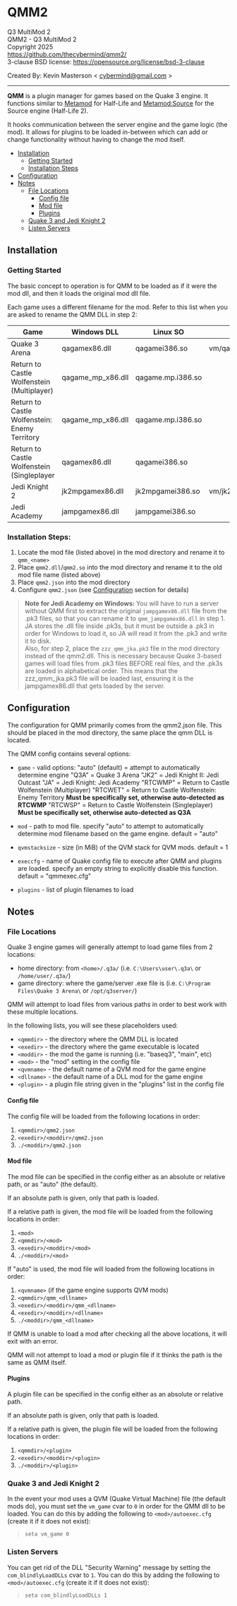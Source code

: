 # QMM2
Q3 MultiMod 2  
QMM2 - Q3 MultiMod 2  
Copyright 2025  
https://github.com/thecybermind/qmm2/  
3-clause BSD license: https://opensource.org/license/bsd-3-clause  

Created By: Kevin Masterson < cybermind@gmail.com >

---

**QMM** is a plugin manager for games based on the Quake 3 engine. It functions similar to [Metamod](http://metamod.org/) for Half-Life and [Metamod:Source](https://www.sourcemm.net/) for the Source engine (Half-Life 2).

It hooks communication between the server engine and the game logic (the mod). It allows for plugins to be loaded in-between which can add or change functionality without having to change the mod itself.

- [Installation](#installation)
    - [Getting Started](#getting-started)
    - [Installation Steps](#installation-steps)
- [Configuration](#configuration)
- [Notes](#notes)
    - [File Locations](#file-locations)
	    - [Config file](#config-file)
	    - [Mod file](#mod-file)
	    - [Plugins](#plugins)
    - [Quake 3 and Jedi Knight 2](#quake-3-and-jedi-knight-2)
    - [Listen Servers](#listen-servers)


## Installation

### Getting Started
The basic concept to operation is for QMM to be loaded as if it were the mod dll, and then it loads the original mod dll file.

Each game uses a different filename for the mod. Refer to this list when you are asked to rename the QMM DLL in step 2:

| Game | Windows DLL | Linux SO | QVM |
| ----------- | ----------- | ----------- | ----------- |
| Quake 3 Arena | qagamex86.dll | qagamei386.so | vm/qagame.qvm |
| Return to Castle Wolfenstein (Multiplayer) | qagame_mp_x86.dll | qagame.mp.i386.so |   |
| Return to Castle Wolfenstein: Enemy Territory | qagame_mp_x86.dll | qagame.mp.i386.so |   |
| Return to Castle Wolfenstein (Singleplayer | qagamex86.dll | qagamei386.so |   |
| Jedi Knight 2 | jk2mpgamex86.dll | jk2mpgamei386.so | vm/jk2mpgame.qvm |
| Jedi Academy | jampgamex86.dll | jampgamei386.so |  |

### Installation Steps:
1. Locate the mod file (listed above) in the mod directory and rename it to `qmm_<name>`
2. Place `qmm2.dll`/`qmm2.so` into the mod directory and rename it to the old mod file name (listed above)
3. Place `qmm2.json` into the mod directory
4. Configure `qmm2.json` (see [Configuration](#configuration) section for details)

> **Note for Jedi Academy on Windows:** You will have to run a server without QMM first to extract the original `jampgamex86.dll` file from the .pk3 files, so that you can rename it to `qmm_jampgamex86.dll` in step 1. JA stores the .dll file inside .pk3s, but it must be outside a .pk3 in order for Windows to load it, so JA will read it from the .pk3 and write it to disk.  
> Also, for step 2, place the `zzz_qmm_jka.pk3` file in the mod directory instead of the qmm2.dll. This is necessary because Quake 3-based games will load files from .pk3 files BEFORE real files, and the .pk3s are loaded in alphabetical order. This means that the zzz_qmm_jka.pk3 file will be loaded last, ensuring it is the jampgamex86.dll that gets loaded by the server.

## Configuration

The configuration for QMM primarily comes from the qmm2.json file. This should be placed in the mod directory, the same place the qmm DLL is located.

The QMM config contains several options:

- `game` - valid options:
	"auto" (default) = attempt to automatically determine engine
    "Q3A" = Quake 3 Arena
    "JK2" = Jedi Knight II: Jedi Outcast
    "JA" = Jedi Knight: Jedi Academy
    "RTCWMP" = Return to Castle Wolfenstein (Multiplayer)
    "RTCWET" = Return to Castle Wolfenstein: Enemy Territory **Must be specifically set, otherwise auto-detected as RTCWMP**
    "RTCWSP" = Return to Castle Wolfenstein (Singleplayer) **Must be specifically set, otherwise auto-detected as Q3A**
 
- `mod` - path to mod file. specify "auto" to attempt to automatically determine mod filename based on the game engine. default = "auto"

- `qvmstacksize` - size (in MiB) of the QVM stack for QVM mods. default = 1

- `execcfg` - name of Quake config file to execute after QMM and plugins are loaded. specify an empty string to explicitly disable this function. default = "qmmexec.cfg"

- `plugins` - list of plugin filenames to load

## Notes

### File Locations

Quake 3 engine games will generally attempt to load game files from 2 locations:
 - home directory: from `<home>/.q3a/` (i.e. `C:\Users\user\.q3a\` or `/home/user/.q3a/`)
 - game directory: where the game/server .exe file is (i.e. `C:\Program Files\Quake 3 Arena\` or `/opt/q3server/`)

QMM will attempt to load files from various paths in order to best work with these multiple locations.

In the following lists, you will see these placeholders used:
- `<qmmdir>` - the directory where the QMM DLL is located
- `<exedir>` - the directory where the game executable is located
- `<moddir>` - the mod the game is running (i.e. "baseq3", "main", etc)
- `<mod>` - the "mod" setting in the config file
- `<qvmname>` - the default name of a QVM mod for the game engine
- `<dllname>` - the default name of a DLL mod for the game engine
- `<plugin>` - a plugin file string given in the "plugins" list in the config file

#### Config file
The config file will be loaded from the following locations in order:
1. `<qmmdir>/qmm2.json`
2. `<exedir>/<moddir>/qmm2.json`
2. `./<moddir>/qmm2.json`

#### Mod file
The mod file can be specified in the config either as an absolute or relative path, or as "auto" (the default).

If an absolute path is given, only that path is loaded.

If a relative path is given, the mod file will be loaded from the following locations in order:
1. `<mod>`
2. `<qmmdir>/<mod>`
3. `<exedir>/<moddir>/<mod>`
4. `./<moddir>/<mod>`

If "auto" is used, the mod file will loaded from the following locations in order:
1. `<qvmname>` (if the game engine supports QVM mods)
2. `<qmmdir>/qmm_<dllname>`
3. `<exedir>/<moddir>/qmm_<dllname>`
4. `<exedir>/<moddir>/<dllname>`
5. `./<moddir>/qmm_<dllname>`

If QMM is unable to load a mod after checking all the above locations, it will exit with an error.

QMM will not attempt to load a mod or plugin file if it thinks the path is the same as QMM itself.

#### Plugins
A plugin file can be specified in the config either as an absolute or relative path.

If an absolute path is given, only that path is loaded.

If a relative path is given, the plugin file will be loaded from the following locations in order:
1. `<qmmdir>/<plugin>`
2. `<exedir>/<moddir>/<plugin>`
3. `./<moddir>/<plugin>`

### Quake 3 and Jedi Knight 2 
In the event your mod uses a QVM (Quake Virtual Machine) file (the default mods do), you must set the `vm_game` cvar to `0` in order for the QMM dll to be loaded. You can do this by adding the following to `<mod>/autoexec.cfg` (create it if it does not exist):  
> `seta vm_game 0`

### Listen Servers
You can get rid of the DLL "Security Warning" message by setting the `com_blindlyLoadDLLs` cvar to `1`. You can do this by adding the following to `<mod>/autoexec.cfg` (create it if it does not exist):  
> `seta com_blindlyLoadDLLs 1`
